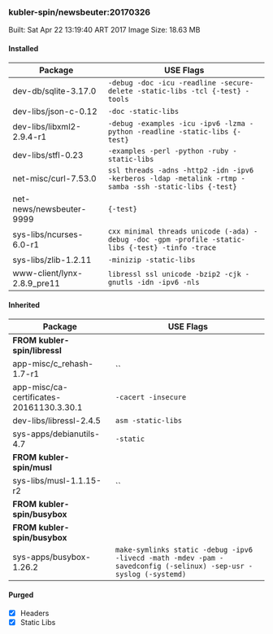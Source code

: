 ### kubler-spin/newsbeuter:20170326

Built: Sat Apr 22 13:19:40 ART 2017
Image Size: 18.63 MB

#### Installed
Package | USE Flags
--------|----------
dev-db/sqlite-3.17.0 | `-debug -doc -icu -readline -secure-delete -static-libs -tcl {-test} -tools`
dev-libs/json-c-0.12 | `-doc -static-libs`
dev-libs/libxml2-2.9.4-r1 | `-debug -examples -icu -ipv6 -lzma -python -readline -static-libs {-test}`
dev-libs/stfl-0.23 | `-examples -perl -python -ruby -static-libs`
net-misc/curl-7.53.0 | `ssl threads -adns -http2 -idn -ipv6 -kerberos -ldap -metalink -rtmp -samba -ssh -static-libs {-test}`
net-news/newsbeuter-9999 | `{-test}`
sys-libs/ncurses-6.0-r1 | `cxx minimal threads unicode (-ada) -debug -doc -gpm -profile -static-libs {-test} -tinfo -trace`
sys-libs/zlib-1.2.11 | `-minizip -static-libs`
www-client/lynx-2.8.9_pre11 | `libressl ssl unicode -bzip2 -cjk -gnutls -idn -ipv6 -nls`
#### Inherited
Package | USE Flags
--------|----------
**FROM kubler-spin/libressl** |
app-misc/c_rehash-1.7-r1 | ``
app-misc/ca-certificates-20161130.3.30.1 | `-cacert -insecure`
dev-libs/libressl-2.4.5 | `asm -static-libs`
sys-apps/debianutils-4.7 | `-static`
**FROM kubler-spin/musl** |
sys-libs/musl-1.1.15-r2 | ``
**FROM kubler-spin/busybox** |
**FROM kubler-spin/busybox** |
sys-apps/busybox-1.26.2 | `make-symlinks static -debug -ipv6 -livecd -math -mdev -pam -savedconfig (-selinux) -sep-usr -syslog (-systemd)`
#### Purged
- [x] Headers
- [x] Static Libs
